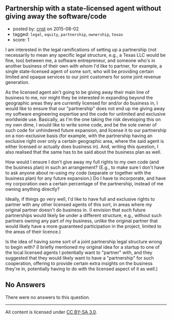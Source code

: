 ## Partnership with a state-licensed agent without giving away the software/code

- posted by: [cnst](https://stackexchange.com/users/1137539/cnst) on 2015-08-02
- tagged: `legal`, `equity`, `partnership`, `ownership`, `texas`
- score: 1

I am interested in the legal ramifications of setting up a partnership (not necessarily to mean any specific legal structure, e.g., a Texas LLC would be fine, too) between me, a software entrepreneur, and someone who's in another business of their own with whom I'd like to partner, for example, a single state-licensed agent of some sort, who will be providing certain limited and opaque services to our joint customers for some joint revenue generation.

As the licensed agent ain't going to be giving away their main line of business to me, nor might they be interested in expanding beyond the geographic areas they are currently licensed for and/or do business in, I would like to ensure that our "partnership" does not end up me giving away my software engineering expertise and the code for unlimited and exclusive worldwide use.  Basically, as I'm the one taking the risk developing this on my own dime, I would like to write some code, and be the sole owner of such code for unhindered future expansion, and license it to our partnership on a non-exclusive basis (for example, with the partnership having an exclusive right over only a certain geographic area, where the said agent is either licensed or actually does business in).  And, writing this question, I also realised that the same has to be said about the business plan as well.

How would I ensure I don't give away my full rights to my own code (and the business plan) in such an arrangement?  (E.g., to make sure I don't have to ask anyone about re-using my code (separate or together with the business plan) for any future expansion.)  Do I have to incorporate, and have my corporation own a certain percentage of the partnership, instead of me owning anything directly?

Ideally, if things go very well, I'd like to have full and exclusive rights to partner with any other licensed agents of this sort, in areas where my original partner doesn't do business in.  (I envision that such future partnerships would likely be under a different structure, e.g., without such partners owning any part of my business, unlike the original partner that would likely have a more guaranteed participation in the project, limited to the areas of their licence.)

Is the idea of having some sort of a joint partnership legal structure wrong to begin with?  (I briefly mentioned my original idea for a startup to one of the local licensed agents I potentially want to "partner" with, and they suggested that they would likely want to have a "partnership" for such cooperation, offering to provide certain extra insights on the business they're in, potentially having to do with the licensed aspect of it as well.)

## No Answers

There were no answers to this question.


---

All content is licensed under [CC BY-SA 3.0](https://creativecommons.org/licenses/by-sa/3.0/).
